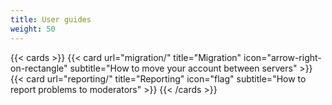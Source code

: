 ```yaml
---
title: User guides
weight: 50
---
```

{{< cards >}}
  {{< card url="migration/" title="Migration" icon="arrow-right-on-rectangle" subtitle="How to move your account between servers" >}}
  {{< card url="reporting/" title="Reporting" icon="flag" subtitle="How to report problems to moderators" >}}
{{< /cards >}}

